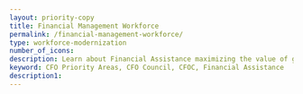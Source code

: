```yaml
---
layout: priority-copy
title: Financial Management Workforce
permalink: /financial-management-workforce/
type: workforce-modernization
number_of_icons:
description: Learn about Financial Assistance maximizing the value of grant funding.
keyword: CFO Priority Areas, CFO Council, CFOC, Financial Assistance
description1:
---
```




